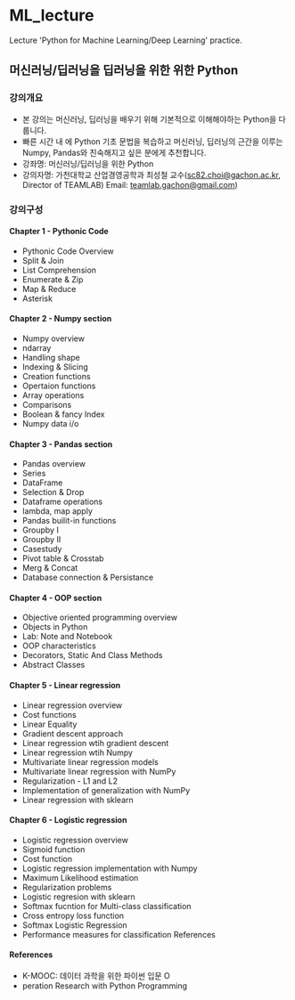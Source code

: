 # ML_lecture
Lecture 'Python for Machine Learning/Deep Learning' practice.
## 머신러닝/딥러닝을 딥러닝을	위한 위한	Python 
### 강의개요 
- 본	강의는	머신러닝,	딥러닝을	배우기	위해	기본적으로	이해해야하는	Python을	다룹니다.	
 - 빠른	시간	내 에	Python	기초	문법을	복습하고	머신러닝,	딥러닝의	근간을	이루는	Numpy,	Pandas와	친숙해지고	싶은	분에게	추천합니다.	
- 강좌명:	머신러닝/딥러닝을	위한	Python 
- 강의자명:	가천대학교	산업경영공학과	최성철	교수(sc82.choi@gachon.ac.kr,	Director	of TEAMLAB) Email:	teamlab.gachon@gmail.com) 
### 강의구성 
#### Chapter	1	-	Pythonic	Code
 - Pythonic	Code	Overview 
 - Split	&	Join 
 - List	Comprehension
 - Enumerate	&	Zip 
 - Map	&	Reduce 
 - Asterisk
 #### Chapter	2	-	Numpy	section
 - Numpy	overview 
 - ndarray 
 - Handling	shape 
 - Indexing	&	Slicing 
 - Creation	functions 
 - Opertaion	functions 
 - Array	operations 
 - Comparisons 
 - Boolean	&	fancy	Index 
 - Numpy	data	i/o
#### Chapter	3	-	Pandas	section
 - Pandas	overview 
 - Series 
 - DataFrame 
 - Selection	&	Drop 
 - Dataframe	operations 
 - lambda,	map	apply 
 - Pandas	builit-in	functions 
 - Groupby	I 
 - Groupby	II 
 - Casestudy 
 - Pivot	table	&	Crosstab 
 - Merg	&	Concat 
 - Database	connection	&	Persistance 
#### Chapter	4	-	OOP	section
 - Objective	oriented	programming	overview
 - Objects	in	Python 
 - Lab:	Note	and	Notebook 
 - OOP	characteristics 
 - Decorators,	Static	And	Class	Methods 
 - Abstract	Classes 
 #### Chapter	5	-	Linear	regression
 - Linear	regression	overview 
 - Cost	functions 
 - Linear	Equality 
 - Gradient	descent	approach 
 - Linear	regression	wtih	gradient	descent 
 - Linear	regression	wtih	Numpy 
  - Multivariate	linear	regression	models 
  - Multivariate	linear	regression	with	NumPy 
 - Regularization	-	L1	and	L2 
 - Implementation	of	generalization	with	NumPy 
  - Linear	regression	with	sklearn 
 #### Chapter	6	-	Logistic	regression
 - Logistic	regression	overview 
 - Sigmoid	function 
 - Cost	function
 - Logistic	regression	implementation	with	Numpy 
 - Maximum	Likelihood	estimation 
 - Regularization	problems 
  - Logistic	regresion	with	sklearn 
 - Softmax	fucntion	for	Multi-class	classification 
 - Cross	entropy	loss	function 
 - Softmax	Logistic	Regression 
 - Performance	measures	for	classification References
#### References 
- K-MOOC:	데이터	과학을	위한	파이썬	입문 O
- peration	Research	with	Python	Programming
